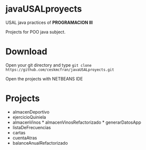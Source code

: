 # javaUSALproyects
USAL java practices of **PROGRAMACION III**

Projects for POO java subject.

# Download
Open your git directory and type `git clone https://github.com/ceskmcfran/javaUSALproyects.git`

Open the projects with NETBEANS IDE

# Projects
  *  almacenDeportivo
  *  ejercicioQuiniela
  *  almacenVinos
	*  almacenVinosRefactorizado
	*  generarDatosApp
  *  listaDeFrecuencias
  *  cartas
  *  cuentaAtras
  *  balanceAnualRefactorizado
